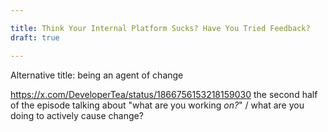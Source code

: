 ```yaml
---

title: Think Your Internal Platform Sucks? Have You Tried Feedback?
draft: true

---
```


Alternative title: being an agent of change

https://x.com/DeveloperTea/status/1866756153218159030 the second half of the episode talking about "what are you working _on?_" / what are you doing to actively cause change?
<!--stackedit_data:
eyJoaXN0b3J5IjpbLTc0MzQzMTcwMywtMTI1ODQ1NzczM119
-->